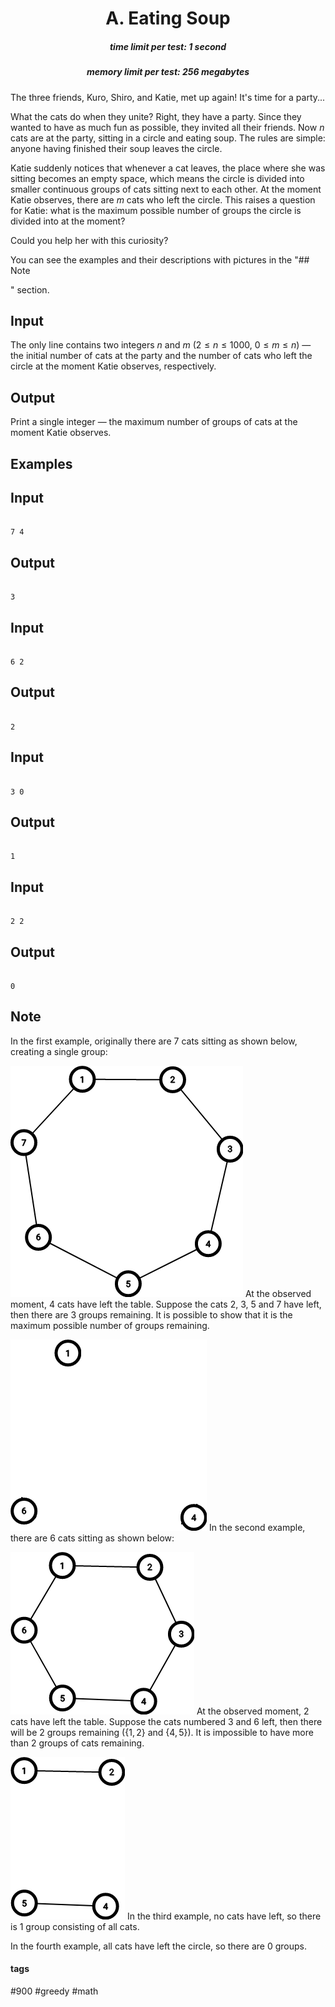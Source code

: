 <h1 style='text-align: center;'> A. Eating Soup</h1>

<h5 style='text-align: center;'>time limit per test: 1 second</h5>
<h5 style='text-align: center;'>memory limit per test: 256 megabytes</h5>

The three friends, Kuro, Shiro, and Katie, met up again! It's time for a party...

What the cats do when they unite? Right, they have a party. Since they wanted to have as much fun as possible, they invited all their friends. Now $n$ cats are at the party, sitting in a circle and eating soup. The rules are simple: anyone having finished their soup leaves the circle.

Katie suddenly notices that whenever a cat leaves, the place where she was sitting becomes an empty space, which means the circle is divided into smaller continuous groups of cats sitting next to each other. At the moment Katie observes, there are $m$ cats who left the circle. This raises a question for Katie: what is the maximum possible number of groups the circle is divided into at the moment?

Could you help her with this curiosity?

You can see the examples and their descriptions with pictures in the "## Note

" section.

## Input

The only line contains two integers $n$ and $m$ ($2 \leq n \leq 1000$, $0 \leq m \leq n$) — the initial number of cats at the party and the number of cats who left the circle at the moment Katie observes, respectively.

## Output

Print a single integer — the maximum number of groups of cats at the moment Katie observes.

## Examples

## Input


```

7 4

```
## Output


```

3

```
## Input


```

6 2

```
## Output


```

2

```
## Input


```

3 0

```
## Output


```

1

```
## Input


```

2 2

```
## Output


```

0

```
## Note

In the first example, originally there are $7$ cats sitting as shown below, creating a single group:

 ![](images/45ef70aa47f0d1bb0dcb18950339876bce4b6b9d.png) At the observed moment, $4$ cats have left the table. Suppose the cats $2$, $3$, $5$ and $7$ have left, then there are $3$ groups remaining. It is possible to show that it is the maximum possible number of groups remaining.

 ![](images/fb544692c1b9230a999168c4a32ec7d23980c663.png) In the second example, there are $6$ cats sitting as shown below:

 ![](images/e398a5752cd215503c288e031ea17aa5d5fbc96c.png) At the observed moment, $2$ cats have left the table. Suppose the cats numbered $3$ and $6$ left, then there will be $2$ groups remaining ($\{1, 2\}$ and $\{4, 5\}$). It is impossible to have more than $2$ groups of cats remaining.

 ![](images/9b2774a34ae35f9963fa2bc6eedbafde78b11873.png) In the third example, no cats have left, so there is $1$ group consisting of all cats.

In the fourth example, all cats have left the circle, so there are $0$ groups.



#### tags 

#900 #greedy #math 